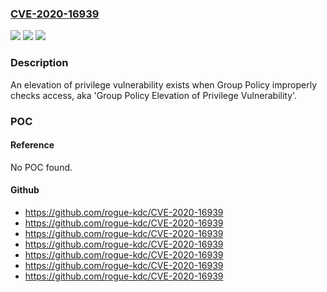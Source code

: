 ### [CVE-2020-16939](https://cve.mitre.org/cgi-bin/cvename.cgi?name=CVE-2020-16939)
![](https://img.shields.io/static/v1?label=Product&message=Windows%20Server%202012%20R2%20(Server%20Core%20installation)&color=blue)
![](https://img.shields.io/static/v1?label=Version&message=n%2Fa&color=blue)
![](https://img.shields.io/static/v1?label=Vulnerability&message=Elevation%20of%20Privilege&color=brighgreen)

### Description

An elevation of privilege vulnerability exists when Group Policy improperly checks access, aka 'Group Policy Elevation of Privilege Vulnerability'.

### POC

#### Reference
No POC found.

#### Github
- https://github.com/rogue-kdc/CVE-2020-16939
- https://github.com/rogue-kdc/CVE-2020-16939
- https://github.com/rogue-kdc/CVE-2020-16939
- https://github.com/rogue-kdc/CVE-2020-16939
- https://github.com/rogue-kdc/CVE-2020-16939
- https://github.com/rogue-kdc/CVE-2020-16939
- https://github.com/rogue-kdc/CVE-2020-16939

